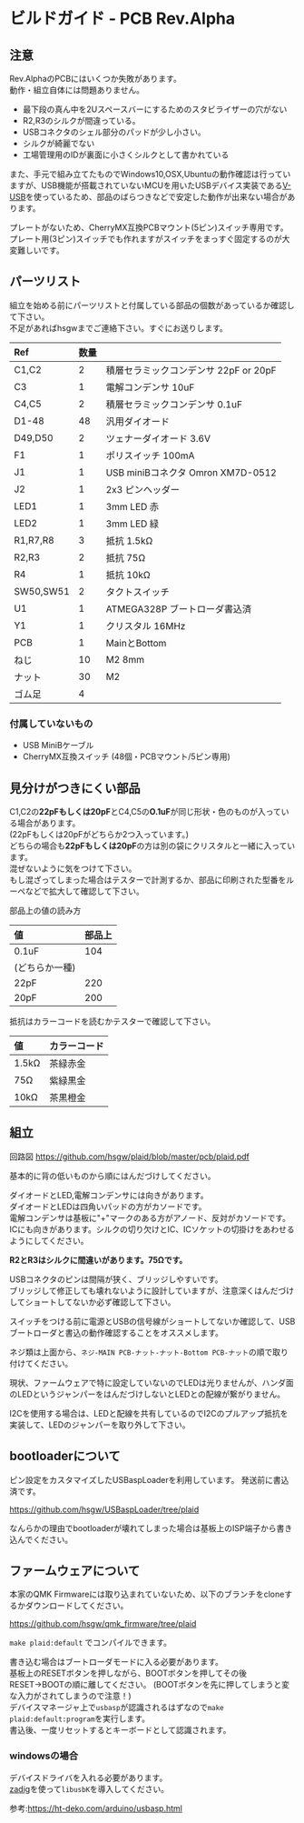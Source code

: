 ビルドガイド - PCB Rev.Alpha
===================================================================

## 注意
Rev.AlphaのPCBにはいくつか失敗があります。  
動作・組立自体には問題ありません。
- 最下段の真ん中を2Uスペースバーにするためのスタビライザーの穴がない
- R2,R3のシルクが間違っている。
- USBコネクタのシェル部分のパッドが少し小さい。
- シルクが綺麗でない
- 工場管理用のIDが裏面に小さくシルクとして書かれている

また、手元で組み立てたものでWindows10,OSX,Ubuntuの動作確認は行っていますが、USB機能が搭載されていないMCUを用いたUSBデバイス実装である[V-USB](https://www.obdev.at/products/vusb/index.html)を使っているため、部品のばらつきなどで安定した動作が出来ない場合があります。

プレートがないため、CherryMX互換PCBマウント(5ピン)スイッチ専用です。
プレート用(3ピン)スイッチでも作れますがスイッチをまっすぐ固定するのが大変難しいです。

## パーツリスト

組立を始める前にパーツリストと付属している部品の個数があっているか確認して下さい。   
不足があればhsgwまでご連絡下さい。すぐにお送りします。

|Ref|数量||
| :- |  :- |  :- | 
|C1,C2|2|積層セラミックコンデンサ 22pF or 20pF|
|C3|1|電解コンデンサ 10uF|
|C4,C5|2|積層セラミックコンデンサ 0.1uF|
|D1-48|48|汎用ダイオード|
|D49,D50|2|ツェナーダイオード 3.6V|
|F1|1|ポリスイッチ 100mA|
|J1|1|USB miniBコネクタ Omron XM7D-0512 |
|J2|1|2x3 ピンヘッダー|
|LED1|1|3mm LED 赤|
|LED2|1|3mm LED 緑|
|R1,R7,R8|3|抵抗 1.5kΩ|
|R2,R3|2|抵抗 75Ω|
|R4|1|抵抗 10kΩ|
|SW50,SW51|2|タクトスイッチ|
|U1|1|ATMEGA328P ブートローダ書込済|
|Y1|1|クリスタル 16MHz|
|PCB|1|MainとBottom|
|ねじ|10|M2 8mm|
|ナット|30|M2|
|ゴム足|4||

### 付属していないもの
- USB MiniBケーブル
- CherryMX互換スイッチ  (48個・PCBマウント/5ピン専用)

## 見分けがつきにくい部品
C1,C2の**22pFもしくは20pF**とC4,C5の**O.1uF**が同じ形状・色のものが入っている場合があります。   
(22pFもしくは20pFがどちらか2つ入っています。)   
どちらの場合も**22pFもしくは20pF**の方は別の袋にクリスタルと一緒に入っています。   
混ぜないように気をつけて下さい。   
もし混ざってしまった場合はテスターで計測するか、部品に印刷された型番をルーペなどで拡大して確認して下さい。 

部品上の値の読み方

|値|部品上|
| :- | :- |
|0.1uF|104|
|(どちらか一種)|
|22pF|220|
|20pF|200|

抵抗はカラーコードを読むかテスターで確認して下さい。   

|値|カラーコード|
| :- | :- |
|1.5kΩ|茶緑赤金|
|75Ω|紫緑黒金|
|10kΩ|茶黒橙金|

## 組立
回路図 https://github.com/hsgw/plaid/blob/master/pcb/plaid.pdf

基本的に背の低いものから順にはんだづけしてください。  

ダイオードとLED,電解コンデンサには向きがあります。   
ダイオードとLEDは四角いパッドの方がカソードです。   
電解コンデンサは基板に"+"マークのある方がアノード、反対がカソードです。   
ICにも向きがあります。シルクの切り欠けとIC、ICソケットの切掛けをあわせるようにしてください。

**R2とR3はシルクに間違いがあります。75Ωです。**

USBコネクタのピンは間隔が狭く、ブリッジしやすいです。   
ブリッジして修正しても壊れないように設計していますが、注意深くはんだづけしてショートしてないか必ず確認して下さい。   

スイッチをつける前に電源とUSBの信号線がショートしてないか確認して、USBブートローダと書込の動作確認することをオススメします。

ネジ類は上面から、`ネジ-MAIN PCB-ナット-ナット-Bottom PCB-ナット`の順で取り付けてください。

現状、ファームウェアで特に設定していないのでLEDは光りませんが、ハンダ面のLEDというジャンパーをはんだづけしないとLEDとの配線が繋がりません。

I2Cを使用する場合は、LEDと配線を共有しているのでI2Cのプルアップ抵抗を実装して、LEDのジャンパーを取り外して下さい。

## bootloaderについて
ピン設定をカスタマイズしたUSBaspLoaderを利用しています。
発送前に書込済です。

https://github.com/hsgw/USBaspLoader/tree/plaid

なんらかの理由でbootloaderが壊れてしまった場合は基板上のISP端子から書き込んでください。


## ファームウェアについて
本家のQMK Firmwareには取り込まれていないため、以下のブランチをcloneするかダウンロードしてください。

https://github.com/hsgw/qmk_firmware/tree/plaid

```make plaid:default```
でコンパイルできます。

書き込む場合はブートローダモードに入る必要があります。   
基板上のRESETボタンを押しながら、BOOTボタンを押してその後RESET→BOOTの順に離してください。 
(BOOTボタンを先に押してしまうと変な入力がされてしまうので注意！)  
デバイスマネージャ上で`usbasp`が認識されるはずなので```make plaid:default:program```を実行します。   
書込後、一度リセットするとキーボードとして認識されます。

### windowsの場合
デバイスドライバを入れる必要があります。   
[zadig](http://zadig.akeo.ie/)を使って`libusbK`を導入してください。

参考:https://ht-deko.com/arduino/usbasp.html


